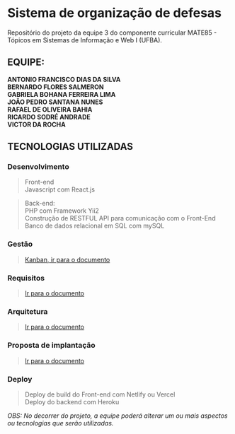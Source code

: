# Sistema de organização de defesas
Repositório do projeto da equipe 3 do componente curricular MATE85 - Tópicos em Sistemas de Informação e Web I (UFBA).

## EQUIPE:

**ANTONIO FRANCISCO DIAS DA SILVA**<br>
**BERNARDO FLORES SALMERON**<br>
**GABRIELA BOHANA FERREIRA LIMA**<br>
**JOÃO PEDRO SANTANA NUNES**<br>
**RAFAEL DE OLIVEIRA BAHIA**<br>
**RICARDO SODRÉ ANDRADE**<br>
**VICTOR DA ROCHA**<br>


## TECNOLOGIAS UTILIZADAS

### Desenvolvimento

> Front-end <br>
> Javascript com React.js 

> Back-end: <br>
> PHP com Framework Yii2 <br>
> Construção de RESTFUL API para comunicação com o Front-End
> Banco de dados relacional em SQL com mySQL 

### Gestão

> [Kanban, ir para o documento](https://github.com/tsiw1g3/organizacao-de-defesas/projects/1)

### Requisitos

> [Ir para o documento](/Requisitos.md)

### Arquitetura

> [Ir para o documento](https://www.figma.com/file/omOLGgnfSvH1Xwrl6KjzQb/Moon---Monografia-Online---Arquitetura?node-id=0%3A1)

### Proposta de implantação

> [Ir para o documento](https://docs.google.com/document/d/1AEIiL_KXmEXYqtr_rjcu3SzjjS66QnTfeDhzjwOUw-s/edit?usp=sharing)

### Deploy

> Deploy de build do Front-end com Netlify ou Vercel <br>
> Deploy do backend com Heroku


*OBS: No decorrer do projeto, a equipe poderá alterar um ou mais aspectos ou tecnologias que serão utilizadas.*
